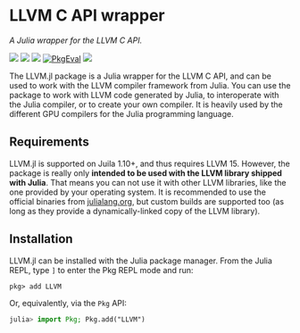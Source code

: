 # LLVM C API wrapper

*A Julia wrapper for the LLVM C API.*

[![][docs-stable-img]][docs-stable-url] [![][docs-dev-img]][docs-dev-url] [![][github-img]][github-url] [![PkgEval][pkgeval-img]][pkgeval-url] [![][codecov-img]][codecov-url]

[docs-stable-img]: https://img.shields.io/badge/docs-stable-blue.svg
[docs-stable-url]: http://JuliaLLVM.github.io/LLVM.jl/stable

[docs-dev-img]: https://img.shields.io/badge/docs-dev-blue.svg
[docs-dev-url]: http://JuliaLLVM.github.io/LLVM.jl/dev

[github-img]: https://github.com/JuliaLLVM/LLVM.jl/actions/workflows/ci.yml/badge.svg
[github-url]: https://github.com/JuliaLLVM/LLVM.jl/actions/workflows/ci.yml

[pkgeval-img]: https://juliaci.github.io/NanosoldierReports/pkgeval_badges/L/LLVM.svg
[pkgeval-url]: https://juliaci.github.io/NanosoldierReports/pkgeval_badges/L/LLVM.html

[codecov-img]: https://codecov.io/gh/JuliaLLVM/LLVM.jl/branch/master/graph/badge.svg
[codecov-url]: https://codecov.io/gh/JuliaLLVM/LLVM.jl

The LLVM.jl package is a Julia wrapper for the LLVM C API, and can be used to work with the
LLVM compiler framework from Julia. You can use the package to work with LLVM code generated
by Julia, to interoperate with the Julia compiler, or to create your own compiler. It is
heavily used by the different GPU compilers for the Julia programming language.


## Requirements

LLVM.jl is supported on Juila 1.10+, and thus requires LLVM 15. However, the package is
really only **intended to be used with the LLVM library shipped with Julia**. That means you
can not use it with other LLVM libraries, like the one provided by your operating system. It
is recommended to use the official binaries from
[julialang.org](https://julialang.org/downloads/), but custom builds are supported too (as
long as they provide a dynamically-linked copy of the LLVM library).


## Installation

LLVM.jl can be installed with the Julia package manager.
From the Julia REPL, type `]` to enter the Pkg REPL mode and run:

```
pkg> add LLVM
```

Or, equivalently, via the `Pkg` API:

```julia
julia> import Pkg; Pkg.add("LLVM")
```
